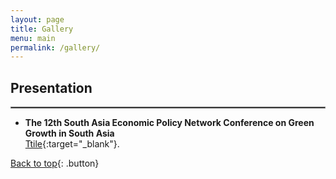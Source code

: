 ```yaml
---
layout: page
title: Gallery
menu: main
permalink: /gallery/
---
```

<a name="top"></a>
## Presentation

<hr style="border:.25px solid grey">


- **The 12th South Asia Economic Policy Network Conference on Green Growth in South Asia** \
 [Ttile](url){:target="_blank"}.


<p> </p>


[Back to top](#top){: .button}

<!--
- **Course Name** \
 [Ttile](url){:target="_blank"}.
-->

